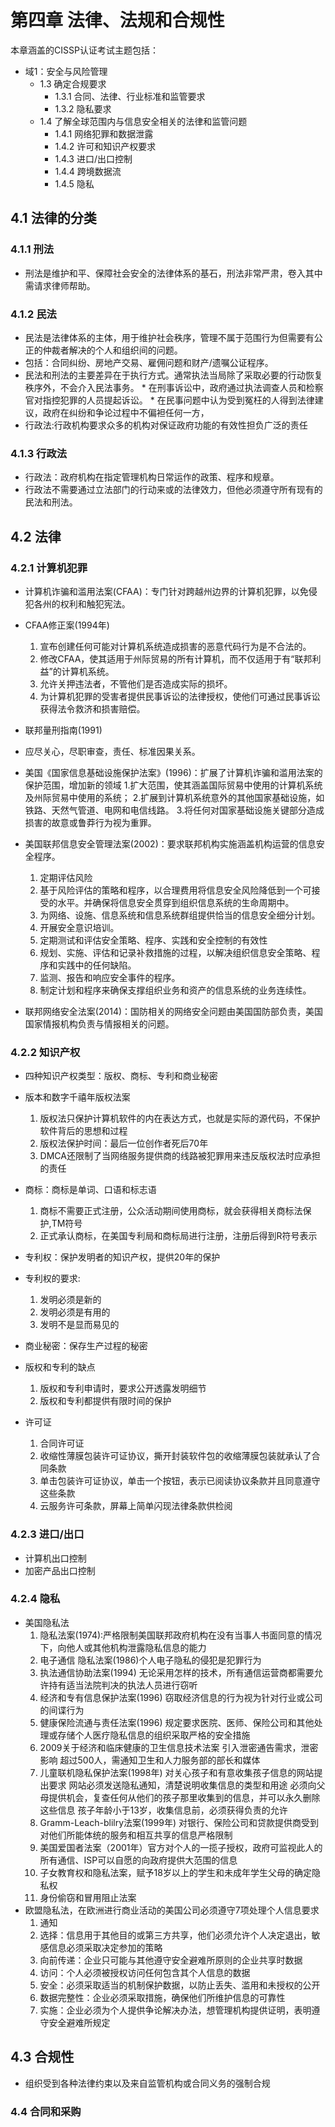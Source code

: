 # 第四章  法律、法规和合规性  
本章涵盖的CISSP认证考试主题包括：
* 域1：安全与风险管理
	* 1.3 确定合规要求
		* 1.3.1 合同、法律、行业标准和监管要求
		* 1.3.2 隐私要求
	* 1.4 了解全球范围内与信息安全相关的法律和监管问题
		* 1.4.1 网络犯罪和数据泄露
		* 1.4.2 许可和知识产权要求
		* 1.4.3 进口/出口控制
		* 1.4.4 跨境数据流
		* 1.4.5 隐私
	
## 4.1 法律的分类

### 4.1.1 刑法
* 刑法是维护和平、保障社会安全的法律体系的基石，刑法非常严肃，卷入其中需请求律师帮助。

### 4.1.2 民法
* 民法是法律体系的主体，用于维护社会秩序，管理不属于范围行为但需要有公正的仲裁者解决的个人和组织间的问题。
* 包括：合同纠纷、房地产交易、雇佣问题和财产/遗嘱公证程序。
* 民法和刑法的主要差异在于执行方式。通常执法当局除了采取必要的行动恢复秩序外，不会介入民法事务。
		* 在刑事诉讼中，政府通过执法调查人员和检察官对指控犯罪的人员提起诉讼。
		* 在民事问题中认为受到冤枉的人得到法律建议，政府在纠纷和争论过程中不偏袒任何一方，
* 行政法:行政机构要求众多的机构对保证政府功能的有效性担负广泛的责任

### 4.1.3 行政法
* 行政法：政府机构在指定管理机构日常运作的政策、程序和规章。
* 行政法不需要通过立法部门的行动来或的法律效力，但他必须遵守所有现有的民法和刑法。

## 4.2 法律

### 4.2.1 计算机犯罪
* 计算机诈骗和滥用法案(CFAA)：专门针对跨越州边界的计算机犯罪，以免侵犯各州的权利和触犯宪法。

* CFAA修正案(1994年)
	1. 宣布创建任何可能对计算机系统造成损害的恶意代码行为是不合法的。
	2. 修改CFAA，使其适用于州际贸易的所有计算机，而不仅适用于有“联邦利益”的计算机系统。
	3. 允许关押违法者，不管他们是否造成实际的损坏。
	4. 为计算机犯罪的受害者提供民事诉讼的法律授权，使他们可通过民事诉讼获得法令救济和损害赔偿。

* 联邦量刑指南(1991)
* 应尽关心，尽职审查，责任、标准因果关系。

* 美国《国家信息基础设施保护法案》(1996)：扩展了计算机诈骗和滥用法案的保护范围，增加新的领域
	1.扩大范围，使其涵盖国际贸易中使用的计算机系统及州际贸易中使用的系统；
	2.扩展到计算机系统意外的其他国家基础设施，如铁路、天然气管道、电网和电信线路。
	3.将任何对国家基础设施关键部分造成损害的故意或鲁莽行为视为重罪。

* 美国联邦信息安全管理法案(2002)：要求联邦机构实施涵盖机构运营的信息安全程序。
	1. 定期评估风险
	2. 基于风险评估的策略和程序，以合理费用将信息安全风险降低到一个可接受的水平。并确保将信息安全贯穿到组织信息系统的生命周期中。
	3. 为网络、设施、信息系统和信息系统群组提供恰当的信息安全细分计划。
	4. 开展安全意识培训。
	5. 定期测试和评估安全策略、程序、实践和安全控制的有效性
	6. 规划、实施、评估和记录补救措施的过程，以解决组织信息安全策略、程序和实践中的任何缺陷。
	7. 监测、报告和响应安全事件的程序。
	8. 制定计划和程序来确保支撑组织业务和资产的信息系统的业务连续性。
	
* 联邦网络安全法案(2014)：国防相关的网络安全问题由美国国防部负责，美国国家情报机构负责与情报相关的问题。

### 4.2.2 知识产权
* 四种知识产权类型：版权、商标、专利和商业秘密

* 版本和数字千禧年版权法案
	1. 版权法只保护计算机软件的内在表达方式，也就是实际的源代码，不保护软件背后的思想和过程
	2. 版权法保护时间：最后一位创作者死后70年
	3. DMCA还限制了当网络服务提供商的线路被犯罪用来违反版权法时应承担的责任
	
* 商标：商标是单词、口语和标志语
	1. 商标不需要正式注册，公众活动期间使用商标，就会获得相关商标法保护,TM符号
	2. 正式承认商标，在美国专利局和商标局进行注册，注册后得到R符号表示
* 专利权：保护发明者的知识产权，提供20年的保护
* 专利权的要求:
	1. 发明必须是新的
	2. 发明必须是有用的
	3. 发明不是显而易见的
* 商业秘密：保存生产过程的秘密
* 版权和专利的缺点
	1. 版权和专利申请时，要求公开透露发明细节
	2. 版权和专利都提供有限时间的保护
* 许可证
	1. 合同许可证
	2. 收缩性薄膜包装许可证协议，撕开封装软件包的收缩薄膜包装就承认了合同条款
	3. 单击包装许可证协议，单击一个按钮，表示已阅读协议条款并且同意遵守这些条款
	4. 云服务许可条款，屏幕上简单闪现法律条款供检阅

### 4.2.3 进口/出口
* 计算机出口控制
* 加密产品出口控制

### 4.2.4 隐私
* 美国隐私法 
	1. 隐私法案(1974):严格限制美国联邦政府机构在没有当事人书面同意的情况下，向他人或其他机构泄露隐私信息的能力
	2. 电子通信 隐私法案(1986)个人电子隐私的侵犯是犯罪行为
	3. 执法通信协助法案(1994) 无论采用怎样的技术，所有通信运营商都需要允许持有适当法院判决的执法人员进行窃听
	4. 经济和专有信息保护法案(1996) 窃取经济信息的行为视为针对行业或公司的间谍行为
	5. 健康保险流通与责任法案(1996) 规定要求医院、医师、保险公司和其他处理或存储个人医疗隐私信息的组织采取严格的安全措施
	6. 2009关于经济和临床健康的卫生信息技术法案 引入泄密通告需求，泄密影响 超过500人，需通知卫生和人力服务部的部长和媒体
	7. 儿童联机隐私保护法案(1998年) 对关心孩子和有意收集孩子信息的网站提出要求 网站必须发送隐私通知，清楚说明收集信息的类型和用途 必须向父母提供机会，复查任何从他们的孩子那里收集到的信息，并可以永久删除这些信息 孩子年龄小于13岁，收集信息前，必须获得负责的允许
	8. Gramm-Leach-blilry法案(1999年) 对银行、保险公司和贷款提供商受到对他们所能体统的服务和相互共享的信息严格限制
	9. 美国爱国者法案（2001年）官方对个人的一揽子授权，政府可监视此人的所有通信、ISP可以自愿的向政府提供大范围的信息
	10. 子女教育权和隐私法案，赋予18岁以上的学生和未成年学生父母的确定隐私权
	11. 身份偷窃和冒用阻止法案
* 欧盟隐私法，在欧洲进行商业活动的美国公司必须遵守7项处理个人信息要求
	1. 通知
	2. 选择：信息用于其他目的或第三方共享，他们必须允许个人决定退出，敏感信息必须采取决定参加的策略
	3. 向前传递：企业只可能与其他遵守安全避难所原则的企业共享时数据
	4. 访问：个人必须被授权访问任何包含其个人信息的数据
	5. 安全：必须采取适当的机制保护数据，以防止丢失、滥用和未授权的公开
	6. 数据完整性：企业必须采取措施，确保他们所维护信息的可靠性
	7. 实施：企业必须为个人提供争论解决办法，想管理机构提供证明，表明遵守安全避难所规定

## 4.3 合规性
* 组织受到各种法律约束以及来自监管机构或合同义务的强制合规

### 4.4 合同和采购